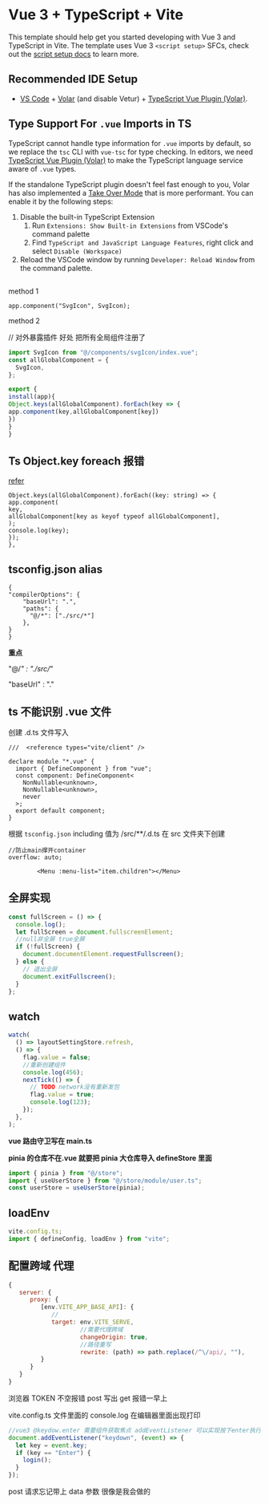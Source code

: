 # Vue 3 + TypeScript + Vite

This template should help get you started developing with Vue 3 and TypeScript in Vite. The template uses Vue 3 `<script setup>` SFCs, check out the [script setup docs](https://v3.vuejs.org/api/sfc-script-setup.html#sfc-script-setup) to learn more.

## Recommended IDE Setup

- [VS Code](https://code.visualstudio.com/) + [Volar](https://marketplace.visualstudio.com/items?itemName=Vue.volar) (and disable Vetur) + [TypeScript Vue Plugin (Volar)](https://marketplace.visualstudio.com/items?itemName=Vue.vscode-typescript-vue-plugin).

## Type Support For `.vue` Imports in TS

TypeScript cannot handle type information for `.vue` imports by default, so we replace the `tsc` CLI with `vue-tsc` for type checking. In editors, we need [TypeScript Vue Plugin (Volar)](https://marketplace.visualstudio.com/items?itemName=Vue.vscode-typescript-vue-plugin) to make the TypeScript language service aware of `.vue` types.

If the standalone TypeScript plugin doesn't feel fast enough to you, Volar has also implemented a [Take Over Mode](https://github.com/johnsoncodehk/volar/discussions/471#discussioncomment-1361669) that is more performant. You can enable it by the following steps:

1. Disable the built-in TypeScript Extension
   1. Run `Extensions: Show Built-in Extensions` from VSCode's command palette
   2. Find `TypeScript and JavaScript Language Features`, right click and select `Disable (Workspace)`
2. Reload the VSCode window by running `Developer: Reload Window` from the command palette.

## <!-- 全局注册组件 -->

method 1

`app.component("SvgIcon", SvgIcon);`

method 2

// 对外暴露插件 好处 把所有全局组件注册了

```js
import SvgIcon from "@/components/svgIcon/index.vue";
const allGlobalComponent = {
  SvgIcon,
};
```

```js
export {
install(app){
Object.keys(allGlobalComponent).forEach(key => {
app.component(key,allGlobalComponent[key])
})
}
}
```

## Ts Object.key foreach 报错

[refer](https://fettblog.eu/typescript-better-object-keys/)

```
Object.keys(allGlobalComponent).forEach((key: string) => {
app.component(
key,
allGlobalComponent[key as keyof typeof allGlobalComponent],
);
console.log(key);
});
},
```

## tsconfig.json alias

```
{
"compilerOptions": {
    "baseUrl": ".",
    "paths": {
      "@/*": ["./src/*"]
    },
}
}
```

**重点**

"@/_" : "./src/_"

"baseUrl" : "."

## ts 不能识别 .vue 文件

创建 .d.ts 文件写入

```
///  <reference types="vite/client" />

declare module "*.vue" {
  import { DefineComponent } from "vue";
  const component: DefineComponent<
    NonNullable<unknown>,
    NonNullable<unknown>,
    never
  >;
  export default component;
}
```

根据 `tsconfig.json` including 值为 /src/\*\*/.d.ts
在 src 文件夹下创建

    //防止main撑开container
    overflow: auto;

<!--            //递归组件-->

            <Menu :menu-list="item.children"></Menu>

## 全屏实现

```js
const fullScreen = () => {
  console.log();
  let fullScreen = document.fullscreenElement;
  //null非全屏 true全屏
  if (!fullScreen) {
    document.documentElement.requestFullscreen();
  } else {
    // 退出全屏
    document.exitFullscreen();
  }
};
```

## watch

```js
watch(
  () => layoutSettingStore.refresh,
  () => {
    flag.value = false;
    //重新创建组件
    console.log(456);
    nextTick(() => {
      // TODO network没有重新发包
      flag.value = true;
      console.log(123);
    });
  },
);
```

**vue 路由守卫写在 main.ts**

**pinia 的仓库不在.vue 就要把 pinia 大仓库导入 defineStore 里面**

```js
import { pinia } from "@/store";
import { useUserStore } from "@/store/module/user.ts";
const userStore = useUserStore(pinia);
```

## loadEnv

```js
vite.config.ts;
import { defineConfig, loadEnv } from "vite";
```

## 配置跨域 代理

```js
{
   server: {
      proxy: {
         [env.VITE_APP_BASE_API]: {
            //
            target: env.VITE_SERVE,
                    //需要代理跨域
                    changeOrigin: true,
                    //路径重写
                    rewrite: (path) => path.replace(/^\/api/, ""),
         }
      }
   }
}
```

浏览器 TOKEN 不空报错 post 写出 get 报错一早上

vite.config.ts 文件里面的 console.log 在编辑器里面出现打印

```js
//vue3 @keydow.enter 需要组件获取焦点 addEventListener 可以实现按下enter执行login（）
document.addEventListener("keydown", (event) => {
  let key = event.key;
  if (key == "Enter") {
    login();
  }
});
```

post 请求忘记带上 data 参数
很像是我会做的
